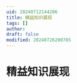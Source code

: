 ```yaml
---
uid: 20240712144206
title: 精益知识展现
tags: []
author: 
draft: false
modified: 20240726200705
---
```


# 精益知识展现